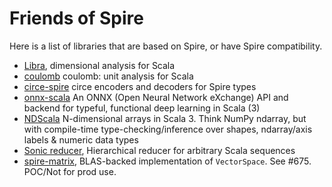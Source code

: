 Friends of Spire
================

Here is a list of libraries that are based on Spire, or have Spire compatibility.

- [Libra](https://to-ithaca.github.io/libra/), dimensional analysis for Scala
- [coulomb](https://github.com/erikerlandson/coulomb) coulomb: unit analysis for Scala
- [circe-spire](https://github.com/circe/circe-spire) circe encoders and decoders for Spire types
- [onnx-scala](https://github.com/EmergentOrder/onnx-scala) An ONNX (Open Neural Network eXchange) API and backend for typeful, functional deep learning in Scala (3)
- [NDScala](https://github.com/SciScala/NDScala) N-dimensional arrays in Scala 3. Think NumPy ndarray, but with compile-time type-checking/inference over shapes, ndarray/axis labels & numeric data types
- [Sonic reducer](https://github.com/rklaehn/sonicreducer), Hierarchical reducer for arbitrary Scala sequences
- [spire-matrix](https://github.com/lJoublanc/spire-matrix), BLAS-backed implementation of `VectorSpace`. See #675. POC/Not for prod use.
